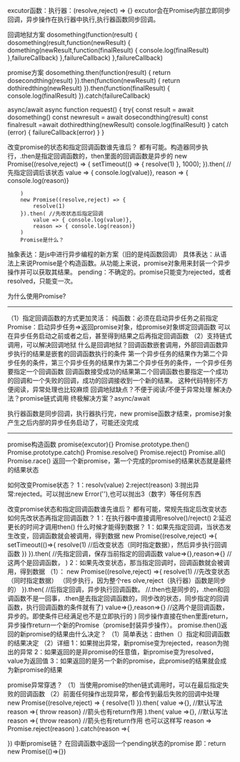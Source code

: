 excutor函数：执行器：(resolve,reject) => {}
excutor会在Promise内部立即同步回调，异步操作在执行器中执行,执行器函数同步回调。
     
回调地狱方案
     dosomething(function(result) {
         dosomething(result,function(newResult) {
             domething(newResult,function(finalResult) {
                 console.log(finalResult)
             },failureCallback)
         },failureCallback)
     },failureCallback)

promise方案
     dosomething.then(function(result) {
         return dosecondthing(result)
     }).then(function(newResult) {
         return dothiredthing(newResult)
     }).then(function(finalResult) {
         console.log(finalResult)
     }).catch(failureCallback)

async/await
     async function request() {
         try{
             const result = await dosomething()
             const newresult = await dosecondthing(result)
             const finalresult =await dothiredthing(newResult)
              console.log(finalResult)
         } catch (error) {
             failureCallback(error)
         }
     }

改变promise的状态和指定回调函数谁先谁后？
  都有可能。构造器同步执行，.then是指定回调函数的，then里面的回调函数是异步的
        new Promise((resolve,reject) => {
            setTimeout(() => {
                resolve(1)
            }, 1000);
        }).then( //先指定回调后该状态
            value => { console.log(value)},
            reason => { console.log(reason)}

        )
        new Promise((resolve,reject) => {
            resolve(1)
        }).then( //先改状态后指定回调
            value => { console.log(value)},
            reason => { console.log(reason)}
        )
        Promise是什么？
抽象表达：是js中进行异步编程的新方案（旧的是纯函数回调）
具体表达：从语法上来说Promise是个构造函数。从功能上来说，promise对象用来封装一个异步操作并可以获取其结果。
pending：不确定的。promise只能变为rejected，或者resolved，只能变一次。

为什么使用Promise? 
**********************
（1）指定回调函数的方式更加灵活：
   纯函数：必须在启动异步任务之前指定
   Promise：启动异步任务=>返回promise对象，给promise对象绑定回调函数
            可以在异步任务启动之前或者之后，甚至得到结果之后再指定回调函数
（2）支持链式调用，可以解决回调地狱
    什么是回调地狱？回调函数嵌套调用，外部回调函数异步执行的结果是嵌套的回调函数执行的条件
         第一个异步任务的结果作为第二个异步任务的条件，第三个异步任务的结果作为第二个异步任务的条件，一个异步任务要指定一个回调函数
         回调函数接受成功的结果第二个回调函数也要指定一个成功的回调和一个失败的回调，成功的回调接收到一个新的结果。
         这种代码特别不方便阅读，异常处理也比较麻烦
    回调地狱缺点？不便于阅读/不便于异常处理
    解决办法？promise链式调用
    终极解决方案？async/await

执行器函数是同步回调，执行器执行完，new promise函数才结束，promise对象产生之后内部的异步任务启动了，可能还没完成
**************************
promise构造函数 promise(excutor){}
Promise.prototype.then()
Promise.prototype.catch()
Promise.resolve()
Promise.reject()
Promise.all()
Promise.race() 返回一个新promise，第一个完成的promise的结果状态就是最终的结果状态

如何改变Promise状态？
 1：resolv(value)
 2:reject(reason)
 3:抛出异常:rejected。可以抛出new Error(''),也可以抛出3（数字）等任何东西


改变promise状态和指定回调函数谁先谁后？
都有可能，常规先指定后改变状态
如何先改状态再指定回调函数？
1：在执行器中直接调用resolve()/reject()
2:延迟更长的时间才调用then()
什么时候才能得到数据？
1：如果先指定回调，当状态发生改变，回调函数就会被调用，得到数据
new Promise((resolve,reject) =>{
   setTimeout(()=>{
      resolve(1) //后改变状态（同时指定数据），然后异步执行回调函数
   })
}).then( //先指定回调，保存当前指定的回调函数
    value=>{},reason=>{} //这两个是回调函数，
    )
2：如果先改变状态，那当指定回调时，回调函数就会被调用，得到数据
（1）：
new Promise((resolve,reject) =>{
      resolve(1) //先改变状态（同时指定数据） （同步执行，因为整个res
      olve,reject（执行器）函数是同步的）
}).then( //后指定回调，异步执行回调函数。
//.then也是同步的，.then和回调函数不是一回事，.then是去指定回调函数的，同步改的状态，同步指定的回调函数，执行回调函数的条件就有了)
    value=>{},reason=>{} //这两个是回调函数，异步的。即使条件已经满足也不是立即执行的
    )
同步操作直接在then里面return，异步操作return一个新的Promise（promise封装异步操作）。
promise.then()返回的新promise的结果由什么决定？
（1）简单表达：由then（）指定和回调函数的结果决定
（2）详细
   1：如果抛出异常，新promise变为rejected，reason为抛出的异常
   2：如果返回的是非promise的任意值，新promise变为resolved，value为返回值
   3：如果返回的是另一个新的promise，此promise的结果就会成为新promise的结果

promise异常穿透？
（1）当使用promise的then链式调用时，可以在最后指定失败的回调函数
（2）前面任何操作出现异常，都会传到最后失败的回调中处理
new Promise((resolve,reject) => {
   resolve(1)
}).then(
   value =>{},
 //默认写法  reason =>{ throw reason} //箭头也有return作用
).then(
   value =>{},
 //默认写法  reason =>{ throw reason} //箭头也有return作用 也可以这样写 reason => Promise.reject(reason)
).catch(reason =>{

})
中断promise链？
在回调函数中返回一个pending状态的promise   即：return new Promise(()=>{})